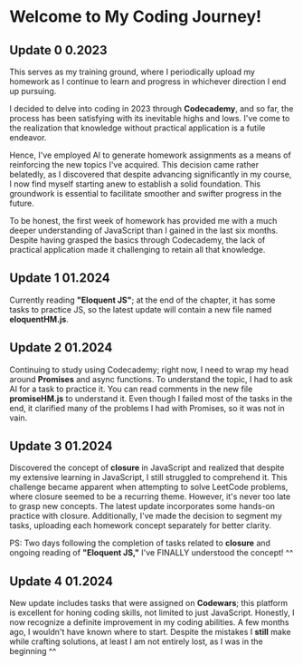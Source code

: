 # Welcome to My Coding Journey!

## Update 0  0.2023
This serves as my training ground, where I periodically upload my homework as I continue to learn and progress in whichever direction I end up pursuing.

I decided to delve into coding in 2023 through **Codecademy**, and so far, the process has been satisfying with its inevitable highs and lows. I've come to the realization that knowledge without practical application is a futile endeavor.

Hence, I've employed AI to generate homework assignments as a means of reinforcing the new topics I've acquired. This decision came rather belatedly, as I discovered that despite advancing significantly in my course, I now find myself starting anew to establish a solid foundation. This groundwork is essential to facilitate smoother and swifter progress in the future.

To be honest, the first week of homework has provided me with a much deeper understanding of JavaScript than I gained in the last six months. Despite having grasped the basics through Codecademy, the lack of practical application made it challenging to retain all that knowledge.

## Update 1 01.2024
Currently reading **"Eloquent JS"**; at the end of the chapter, it has some tasks to practice JS, so the latest update will contain a new file named __eloquentHM.js__.

## Update 2 01.2024
Continuing to study using Codecademy; right now, I need to wrap my head around **Promises** and async functions. To understand the topic, I had to ask AI for a task to practice it. You can read comments in the new file __promiseHM.js__ to understand it. Even though I failed most of the tasks in the end, it clarified many of the problems I had with Promises, so it was not in vain.

## Update 3 01.2024
Discovered the concept of __closure__ in JavaScript and realized that despite my extensive learning in JavaScript, I still struggled to comprehend it. This challenge became apparent when attempting to solve LeetCode problems, where closure seemed to be a recurring theme. However, it's never too late to grasp new concepts. The latest update incorporates some hands-on practice with closure. Additionally, I've made the decision to segment my tasks, uploading each homework concept separately for better clarity.

PS: Two days following the completion of tasks related to __closure__ and ongoing reading of **"Eloquent JS,"** I've FINALLY understood the concept! ^^

## Update 4 01.2024
New update includes tasks that were assigned on **Codewars**; this platform is excellent for honing coding skills, not limited to just JavaScript. Honestly, I now recognize a definite improvement in my coding abilities. A few months ago, I wouldn't have known where to start. Despite the mistakes I __still__ make while crafting solutions, at least I am not entirely lost, as I was in the beginning ^^